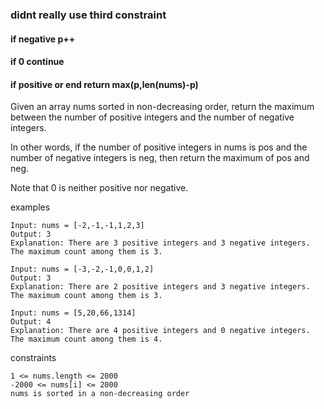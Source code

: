### didnt really use third constraint
#### if negative p++
#### if 0 continue
#### if positive or end return max(p,len(nums)-p)

Given an array nums sorted in non-decreasing order, return the maximum between the number of positive integers and the number of negative integers.

In other words, if the number of positive integers in nums is pos and the number of negative integers is neg, then return the maximum of pos and neg.

Note that 0 is neither positive nor negative.

examples

    Input: nums = [-2,-1,-1,1,2,3]
    Output: 3
    Explanation: There are 3 positive integers and 3 negative integers. The maximum count among them is 3.

    Input: nums = [-3,-2,-1,0,0,1,2]
    Output: 3
    Explanation: There are 2 positive integers and 3 negative integers. The maximum count among them is 3.

    Input: nums = [5,20,66,1314]
    Output: 4
    Explanation: There are 4 positive integers and 0 negative integers. The maximum count among them is 4.

constraints

    1 <= nums.length <= 2000
    -2000 <= nums[i] <= 2000
    nums is sorted in a non-decreasing order